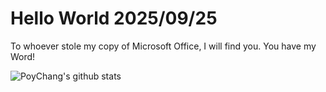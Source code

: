 # Hello World 2025/09/25

To whoever stole my copy of Microsoft Office, I will find you. You have my Word!

![PoyChang's github stats](https://github-readme-stats.vercel.app/api?username=poychang&show_icons=true&theme=dracula)

